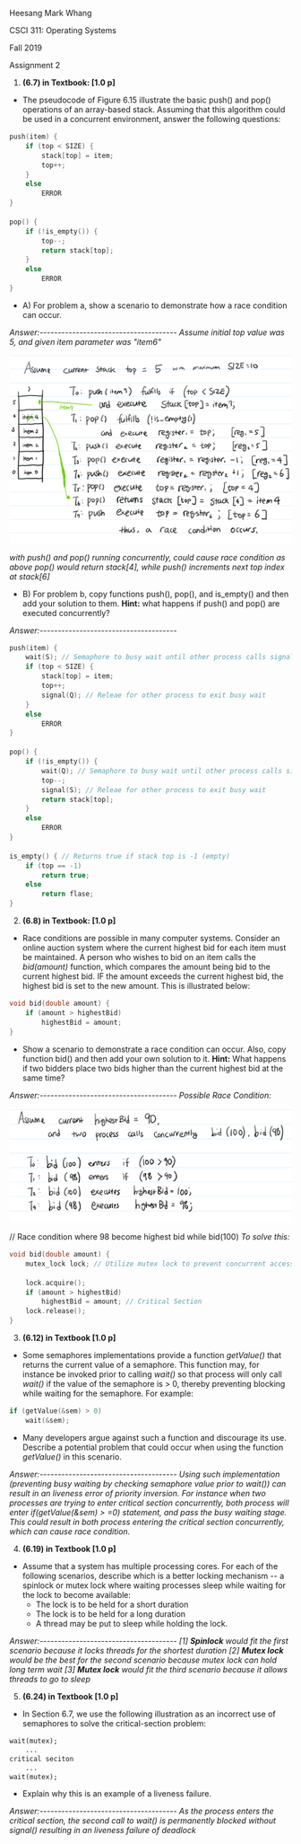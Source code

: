 Heesang Mark Whang

CSCI 311: Operating Systems

Fall 2019

Assignment 2

1. **(6.7) in Textbook: [1.0 p]**
* The pseudocode of Figure 6.15 illustrate the basic push() and pop() operations of an array-based stack. Assuming that this algorithm could be used in a concurrent environment, answer the following questions:

```C++
push(item) {
    if (top < SIZE) {
        stack[top] = item;
        top++;
    }
    else
        ERROR
}

pop() {
    if (!is_empty()) {
        top--;
        return stack[top];
    }
    else
        ERROR
}
```

* A) For problem a, show a scenario to demonstrate how a race condition can occur.

*Answer:--------------------------------------*
*Assume initial top value was 5, and given item parameter was "item6"*

![](./hw3_prob1.png)

*with push() and pop() running concurrently, could cause race condition as above*
*pop() would return stack[4], while push() increments next top index at stack[6]*

* B) For problem b, copy functions push(), pop(), and is_empty() and then add your solution to them. 
  **Hint:** what happens if push() and pop() are executed concurrently?

*Answer:--------------------------------------*

```C++
push(item) {
    wait(S); // Semaphore to busy wait until other process calls signal()
    if (top < SIZE) {
        stack[top] = item;
        top++;
        signal(Q); // Releae for other process to exit busy wait
    }
    else
        ERROR
}

pop() {
    if (!is_empty()) {
    	wait(Q); // Semaphore to busy wait until other process calls signal()
        top--;
        signal(S); // Releae for other process to exit busy wait
        return stack[top];
    }
    else
        ERROR
}

is_empty() { // Returns true if stack top is -1 (empty)
	if (top == -1)
		return true;
	else
		return flase;
}
```




2. **(6.8) in Textbook: [1.0 p]**
* Race conditions are possible in many computer systems. Consider an online auction system where the current highest bid for each item must be maintained. A person who wishes to bid on an item calls the *bid(amount)* function, which compares the amount being bid to the current highest bid. IF the amount exceeds the current highest bid, the highest bid is set to the new amount. This is illustrated below:

```C++
void bid(double amount) {
    if (amount > highestBid)
        highestBid = amount;
}
```

* Show a scenario to demonstrate a race condition can occur. Also, copy function bid() and then add your own solution to it. 
  **Hint:** What happens if two bidders place two bids higher than the current highest bid at the same time?

*Answer:--------------------------------------*
  *Possible Race Condition:*

![](./hw3_prob2.png)

  // Race condition where 98 become highest bid while  bid(100)
  *To solve this:*

```C++
void bid(double amount) {
    mutex_lock lock; // Utilize mutex lock to prevent concurrent access to the CS
    
    lock.acquire();
    if (amount > highestBid)
        highestBid = amount; // Critical Section
    lock.release();
}
```


3. **(6.12) in Textbook [1.0 p]**
* Some semaphores implementations provide a function *getValue()* that returns the current value of a semaphore. This function may, for instance be invoked prior to calling *wait()* so that process will only call *wait()* if the value of the semaphore is > 0, thereby preventing blocking while waiting for the semaphore. For example:

```C++
if (getValue(&sem) > 0)
    wait(&sem);
```
* Many developers argue against such a function and discourage its use. Describe a potential problem that could occur when using the function *getValue()* in this scenario.

*Answer:--------------------------------------*
*Using such implementation (preventing busy waiting by checking semaphore value prior to wait()) can result in an liveness error of priority inversion. For instance when two processes are trying to enter critical section concurrently, both process will enter if(getValue(&sem) > =0) statement, and pass the busy waiting stage. This could result in both process entering the critical section concurrently, which can cause race condition.*

4. **(6.19) in Textbook [1.0 p]**
* Assume that a system has multiple processing cores. For each of the following scenarios, describe which is a better locking mechanism -- a spinlock or mutex lock where waiting processes sleep while waiting for the lock to become available:
  * The lock is to be held for a short duration
  * The lock is to be held for a long duration
  * A thread may be put to sleep while holding the lock.

*Answer:--------------------------------------*
*[1] **Spinlock** would fit the first scenario because it locks threads for the shortest duration*
*[2] **Mutex lock** would be the best for the second scenario because mutex lock can hold long term wait*
*[3] **Mutex lock** would fit the third scenario because it allows threads to go to sleep*

5. **(6.24) in Textbook [1.0 p]**
* In Section 6.7, we use the following illustration as an incorrect use of semaphores to solve the critical-section problem:
  
```pseudocode
wait(mutex);
    ...
critical seciton
    ...
wait(mutex);
```

* Explain why this is an example of a liveness failure.

*Answer:--------------------------------------*
*As the process enters the critical section, the second call to wait() is permanently blocked without signal() resulting in an liveness failure of deadlock*